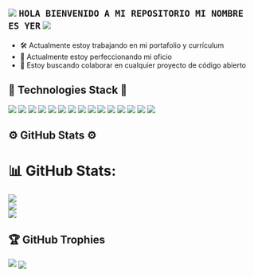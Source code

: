 ## ![](https://mario.wiki.gallery/images/6/66/DK64_Yellow_Banana.gif) `HOLA BIENVENIDO A MI REPOSITORIO MI NOMBRE ES YER` ![](https://mario.wiki.gallery/images/6/66/DK64_Yellow_Banana.gif)

- 🛠 Actualmente estoy trabajando en mi portafolio y currículum
- 🌴 Actualmente estoy perfeccionando mi oficio
- 🤝 Estoy buscando colaborar en cualquier proyecto de código abierto

## 🔧 Technologies Stack 🔧
![](https://img.shields.io/badge/OS-Mac-informational?style=flat&logo=apple&logoColor=white&color=blueviolet)
![](https://img.shields.io/badge/OS-Windows-informational?style=flat&logo=windows&logoColor=white&color=blueviolet)
![](https://img.shields.io/badge/OS-Linux-informational?style=flat&logo=linux&logoColor=white&color=blueviolet)
![](https://img.shields.io/badge/Code-HTML5-informational?style=flat&logo=html5&logoColor=white&color=blueviolet)
![](https://img.shields.io/badge/Code-CSS3-informational?style=flat&logo=css3&logoColor=white&color=blueviolet)
![](https://img.shields.io/badge/Code-PHP-informational?style=flat&logo=php&logoColor=white&color=blueviolet)
![](https://img.shields.io/badge/Code-JavaScript-informational?style=flat&logo=javascript&logoColor=white&color=blueviolet)
![](https://img.shields.io/badge/Code-Python-informational?style=flat&logo=python&logoColor=white&color=blueviolet)
![](https://img.shields.io/badge/Code-csharp-informational?style=flat&logo=csharp&logoColor=white&color=blueviolet)
![](https://img.shields.io/badge/Code-SQL-informational?style=flat&logo=mysql&logoColor=white&color=blueviolet)
![](https://img.shields.io/badge/Code-Swift-informational?style=flat&logo=swift&logoColor=white&color=blueviolet)
![](https://img.shields.io/badge/Shell-Bash-informational?style=flat&logo=gnu-bash&logoColor=white&color=blueviolet)
![](https://img.shields.io/badge/GitHub-Git-informational?style=flat&logo=git&logoColor=white&color=blueviolet)
![](https://img.shields.io/badge/IDE-VSCode-informational?style=flat&logo=visualstudiocode&logoColor=white&color=blueviolet)
![](https://img.shields.io/badge/IDE-Xcode-informational?style=flat&logo=xcode&logoColor=white&color=blueviolet)

## ⚙️ GitHub Stats ⚙️

# 📊 GitHub Stats:
![](https://github-readme-stats.vercel.app/api?username=mubin-khalid&theme=dark&hide_border=false&include_all_commits=true&count_private=true)<br/>
![](https://github-readme-streak-stats.herokuapp.com/?user=mubin-khalid&theme=dark&hide_border=false)<br/>
![](https://github-readme-stats.vercel.app/api/top-langs/?username=mubin-khalid&theme=dark&hide_border=false&include_all_commits=true&count_private=true&layout=compact)

## 🏆 GitHub Trophies
![](https://github-profile-trophy.vercel.app/?username=mubin-khalid&theme=radical&no-frame=true&no-bg=false&margin-w=4) 
<a href="https://github.com/taulantxhakli/Discrimination">
  <img align="center" src="https://github-readme-stats.vercel.app/api/pin/?username=taulantxhakli&repo=Discrimination&title_color=ffffff&text_color=c9cacc&icon_color=blueviolet&bg_color=1d1f21" />
</a>



 
